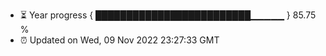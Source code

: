 - ⏳ Year progress { █████████████████████████▁▁▁▁▁ } 85.75 %
- ⏰ Updated on Wed, 09 Nov 2022 23:27:33 GMT

